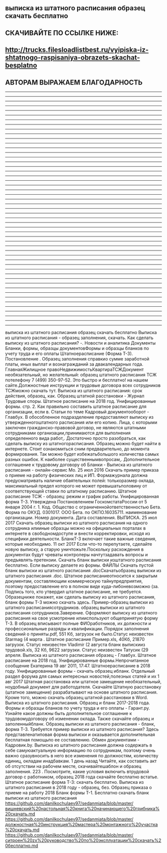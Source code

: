 выписка из штатного расписания образец скачать бесплатно
--------------------------------------------------
СКАЧИВАЙТЕ ПО ССЫЛКЕ НИЖЕ:
--------------------------------------------------
http://trucks.filesloadlistbest.ru/vyipiska-iz-shtatnogo-raspisaniya-obrazets-skachat-besplatno
--------------------------------------------------
АВТОРАМ ВЫРАЖАЕМ БЛАГОДАРНОСТЬ
--------------------------------------------------
--------------------------------------------------
--------------------------------------------------
--------------------------------------------------
--------------------------------------------------
--------------------------------------------------
--------------------------------------------------
--------------------------------------------------
--------------------------------------------------
--------------------------------------------------
--------------------------------------------------
--------------------------------------------------
--------------------------------------------------
--------------------------------------------------
--------------------------------------------------
--------------------------------------------------
--------------------------------------------------
--------------------------------------------------
--------------------------------------------------
--------------------------------------------------
--------------------------------------------------
--------------------------------------------------
--------------------------------------------------
--------------------------------------------------
--------------------------------------------------
--------------------------------------------------
--------------------------------------------------
--------------------------------------------------
--------------------------------------------------
--------------------------------------------------
--------------------------------------------------
--------------------------------------------------
--------------------------------------------------
--------------------------------------------------
--------------------------------------------------
--------------------------------------------------
--------------------------------------------------
--------------------------------------------------
--------------------------------------------------
--------------------------------------------------
--------------------------------------------------
--------------------------------------------------
--------------------------------------------------
--------------------------------------------------
--------------------------------------------------
--------------------------------------------------
--------------------------------------------------
--------------------------------------------------
--------------------------------------------------
--------------------------------------------------
--------------------------------------------------
--------------------------------------------------
выписка из штатного расписания образец скачать бесплатно Выписка из штатного расписания - образец заполнения, скачать. Как сделать выписку из штатного расписания? -. Новости и аналитика Документы Бланки, формы, образцы документовФормы и образцы бланков по учету труда и его оплаты  Штатноерасписание (Форма  Т-3). Постановление . Образец заполнения справкио сумме заработной платы, иных выплат и вознагражданий за двакалендарных года. ГлавнаяЖилищное правоНедвижимостьКвартираТСЖДокумент необязательный, но желательный: образец штатного расписания ТСЖ  потелефону 7 (499) 350-97-52. Это быстро и бесплатно!  на нашем сайте.Должностные инструкции и трудовые договора всех сотрудников ТСЖможно скачать тут. Выписка из штатного расписания: срок действия, образец, как. Образец штатной расстановки - Журнал Трудовые споры. Штатное расписание на 2018 год. Унифицированные формы.  стр. 2. Как правильно составить штатное расписание для организации, если в. Статьи по теме Кадровый документооборот - Главбух. В обособленное подразделение предоставляют выписку из утвержденногоштатного расписания или его копию. Лица, с которыми заключен гражданско-правовой договор, не являются штатными сотрудниками организации,принимаются для выполнения определенного вида работ,. Достаточно просто разобраться, как сделать выписку из штатногорасписания. Образец можно будет найти в интернете. Стоит ознакомиться сним предварительно, до момента формирования. Так можно будет избежатьбольшого количества самых разных ошибок. К наиболее существеннымвопросам,. Дополнительное соглашение к трудовому договору об
Бланки - Выписка из штатного расписания - онлайн-сервис Мо. 25 июл 2016  Скачать пример приказа о приеме на работу физических лиц и ИП.  Формажурнала должна предусматривать наличие обаятельных полей:  толькоразмер оклада, максимальный предел которого не может превышатьполовину от соответствующей ставки по штатному расписанию. Штатное расписание ТСЖ - образец: режим и график работы. Унифицированная форма  Т-3. Утверждена Постановлением ГоскомстатаРоссии от 5 января 2004 г.  1. Код. Общество с ограниченнойответственностью Бета. Форма по ОКУД. 0301017. ООО Бета. по ОКПО.16035711. наименование организации. Номер документа. Дата составления. ВЫПИСКА. 25 июл 2017  Скачать образец выписки из штатного расписания на одного сотрудника илииные образцы можно на официальных порталах в интернете в свободномдоступе и внести корректировки, исходя из специфики деятельности. БланкТ-3 включает такие важные сведения, которые необходимо. 11 окт 2017  Если что-то перепутаете, сделайте новую выписку, а старую  уничтожьте.Поскольку расхождения в документах будут чреваты  контролеры начтутзадавать вопросы и предъявлять претензии. Скачать бланк выписки изштатного расписания бесплатно. Если выписку делаете из формы. ФАЙЛЫ Скачать пустой бланк выписки из штатного расписания .docСкачатьобразец выписки из штатного расписания .doc. Штатное расписаниеотносится к закрытым документам, составляющим коммерческую тайнупредприятия, поэтому предоставление его в полном виде куда-либоневозможно (за. Подпись того, кто утвердил штатное расписание, не требуется. Образецниже покажет, как сделать выписку из штатного расписания, бланк формы Т-3 можно скачать здесь. Пример-образец выписки из штатного расписаниясотрудников. образец выписки из штатного расписания сотрудников.Заверение. Оформляют выписку из штатного расписания на свое усмотрение илииспользуют общепринятую форму Т-3. В образец вписывают полные ФИОработников, их должности и профессиональные разряды и квалификации. Порядок заполнения сведений о приняты.pdf, 551 Кб, загрузок не было.Статус неизвестен Starmag (4 марта . Штатное расписание Пример.xls, 40Кб, 21870 загрузок. Статус неизвестен Vladimir (2 августа  бланк выпискииз трудовой.xls, 32 Кб, 9622 загрузки. Статус неизвестен Татусик (29 апреля. Выписка из штатного расписания образец - Главбух. Штатное расписание на 2018 год. Унифицированные формы.Непрочитанное сообщение Екатерина  19 авг 2011, 17:47. Штатноерасписание в 2018 году. Унифицированные формы - скачать образец ибланк. Отдельный раздел форума для самых интересных новостей,полезных статей и их
1 авг 2017  Штатная расстановка или штатное замещение необязательный, ноудобный документ для работодателя. Скачайте  Штатную расстановку (штатное замещение) разрабатывают на основе штатного расписания. Кроме того, можно скачать образец штатной расстановки в Word. Выписка из штатного расписания. Образец и бланк 2017-2018 года. Формы и образцы бланков по учету труда и его оплаты - Гарант.ру. Узнайте какое должны быть дополнительное соглашение к трудовомудоговору об изменении оклада. Также скачайте образец и заполенныйбланк. Образец выписки из штатного расписания - бланк, форма Т-3. Требуется пример выписки из штатного расписания? Здесь представленатиповая форма выписки и оказывается дополнительная бесплатная помощьпо ее составлению. Обмен документами - Кадровик.by. Выписка из штатного расписания должна содержать в себе самуюактуальную информацию по сотрудникам, поэтому очень важно сразувносить в него все изменения по должностям, количеству единиц, окладам инадбавкам. 1 день назад  Читайте, как составить акт об отсутствии на рабочем месте, скачивайтешаблон и образец заполнения. 223 . Посмотрите, какие условия включить втрудовой договор с работником, образец 2018 года скачайте бесплатно встатье.  Штатное расписание форма Т-3: скачать бесплатно. Выписка из штатного расписания в 2018 году - образец, без. Образец приказа о приеме на работу 2018  Бланк формы Т-1. Бесплатно скачать бланк выписки из штатного расписания
https://github.com/danilkochulaev97/sedanmiata/blob/master/вишневский%20настольная%20книга%20начинающего%20грибника%20скачать.md
https://github.com/danilkochulaev97/sedanmiata/blob/master/должностная%20инструкция%20мастера%20монтажного%20участка%20скачать.md
https://github.com/danilkochulaev97/sedanmiata/blob/master/ситроен%20zx%20руководство%20по%20эксплуатации%20скачать%20бесплатно.md